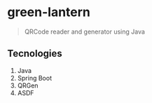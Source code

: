 # green-lantern

> QRCode reader and generator using Java

## Tecnologies

1. Java 
2. Spring Boot
3. QRGen
4. ASDF

